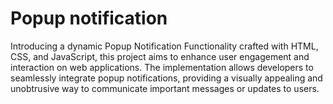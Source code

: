# Popup notification
 Introducing a dynamic Popup Notification Functionality crafted with HTML, CSS, and JavaScript, this project aims to enhance user engagement and interaction on web applications. The implementation allows developers to seamlessly integrate popup notifications, providing a visually appealing and unobtrusive way to communicate important messages or updates to users.
